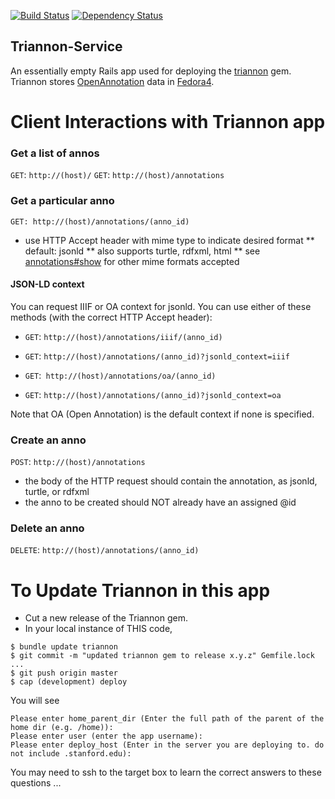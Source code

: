 [![Build Status](https://travis-ci.org/sul-dlss/triannon-service.svg?branch=master)](https://travis-ci.org/sul-dlss/triannon-service) [![Dependency Status](https://gemnasium.com/sul-dlss/triannon.svg)](https://gemnasium.com/sul-dlss/triannon)

## Triannon-Service

An essentially empty Rails app used for deploying the [triannon](https://github.com/sul-dlss/triannon) gem.  Triannon stores [OpenAnnotation](http://www.openannotation.org/) data in [Fedora4](http://fcrepo.org/).

# Client Interactions with Triannon app

### Get a list of annos
`GET`: `http://(host)/`
`GET`: `http://(host)/annotations`

### Get a particular anno
`GET: http://(host)/annotations/(anno_id)`

* use HTTP Accept header with mime type to indicate desired format
** default:  jsonld
** also supports turtle, rdfxml, html
** see [annotations#show](https://github.com/sul-dlss/triannon/blob/master/app/controllers/triannon/annotations_controller.rb) for other mime formats accepted

#### JSON-LD context
You can request IIIF or OA context for jsonld.  You can use either of these methods (with the correct HTTP Accept header):

* `GET`: `http://(host)/annotations/iiif/(anno_id)`
* `GET`: `http://(host)/annotations/(anno_id)?jsonld_context=iiif`

* `GET`:` http://(host)/annotations/oa/(anno_id)`
* `GET`: `http://(host)/annotations/(anno_id)?jsonld_context=oa`

Note that OA (Open Annotation) is the default context if none is specified.

### Create an anno
`POST`: `http://(host)/annotations`
* the body of the HTTP request should contain the annotation, as jsonld, turtle, or rdfxml
* the anno to be created should NOT already have an assigned @id

### Delete an anno
`DELETE`: `http://(host)/annotations/(anno_id)`


# To Update Triannon in this app
* Cut a new release of the Triannon gem.
* In your local instance of THIS code,
```console
$ bundle update triannon
$ git commit -m "updated triannon gem to release x.y.z" Gemfile.lock ...
$ git push origin master
$ cap (development) deploy
```

You will see

```console
Please enter home_parent_dir (Enter the full path of the parent of the home dir (e.g. /home)):
Please enter user (enter the app username):
Please enter deploy_host (Enter in the server you are deploying to. do not include .stanford.edu):
```

You may need to ssh to the target box to learn the correct answers to these questions ...
